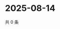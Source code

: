 # 2025-08-14

共 0 条

<!-- BEGIN ZHIHUVIDEO -->
<!-- 最后更新时间 Thu Aug 14 2025 00:11:39 GMT+0800 (China Standard Time) -->

<!-- END ZHIHUVIDEO -->
